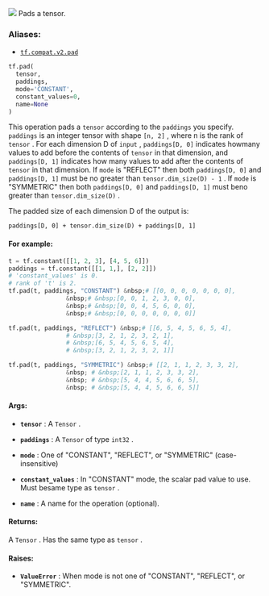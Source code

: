 ![](https://tensorflow.google.cn/images/tf_logo_32px.png)
Pads a tensor.

### Aliases:

- [ `tf.compat.v2.pad` ](/api_docs/python/tf/pad)


```python
tf.pad(
  tensor,
  paddings,
  mode='CONSTANT',
  constant_values=0,
  name=None
)

```


This operation pads a  `tensor`  according to the  `paddings`  you specify. `paddings`  is an integer tensor with shape  `[n, 2]` , where n is the rank of `tensor` . For each dimension D of  `input` ,  `paddings[D, 0]`  indicates howmany values to add before the contents of  `tensor`  in that dimension, and `paddings[D, 1]`  indicates how many values to add after the contents of `tensor`  in that dimension. If  `mode`  is "REFLECT" then both  `paddings[D, 0]` and  `paddings[D, 1]`  must be no greater than  `tensor.dim_size(D) - 1` . If `mode`  is "SYMMETRIC" then both  `paddings[D, 0]`  and  `paddings[D, 1]`  must beno greater than  `tensor.dim_size(D)` .

The padded size of each dimension D of the output is:

 `paddings[D, 0] + tensor.dim_size(D) + paddings[D, 1]` 

#### For example:


```python
t = tf.constant([[1, 2, 3], [4, 5, 6]])
paddings = tf.constant([[1, 1,], [2, 2]])
# 'constant_values' is 0.
# rank of 't' is 2.
tf.pad(t, paddings, "CONSTANT") &nbsp;# [[0, 0, 0, 0, 0, 0, 0],
                &nbsp;# &nbsp;[0, 0, 1, 2, 3, 0, 0],
                &nbsp;# &nbsp;[0, 0, 4, 5, 6, 0, 0],
                &nbsp;# &nbsp;[0, 0, 0, 0, 0, 0, 0]]

tf.pad(t, paddings, "REFLECT") &nbsp;# [[6, 5, 4, 5, 6, 5, 4],
                # &nbsp;[3, 2, 1, 2, 3, 2, 1],
                # &nbsp;[6, 5, 4, 5, 6, 5, 4],
                # &nbsp;[3, 2, 1, 2, 3, 2, 1]]

tf.pad(t, paddings, "SYMMETRIC") &nbsp;# [[2, 1, 1, 2, 3, 3, 2],
                &nbsp; # &nbsp;[2, 1, 1, 2, 3, 3, 2],
                &nbsp; # &nbsp;[5, 4, 4, 5, 6, 6, 5],
                &nbsp; # &nbsp;[5, 4, 4, 5, 6, 6, 5]]

```


#### Args:

- **`tensor`** : A  `Tensor` .

- **`paddings`** : A  `Tensor`  of type  `int32` .

- **`mode`** : One of "CONSTANT", "REFLECT", or "SYMMETRIC" (case-insensitive)

- **`constant_values`** : In "CONSTANT" mode, the scalar pad value to use. Must besame type as  `tensor` .

- **`name`** : A name for the operation (optional).

#### Returns:

A  `Tensor` . Has the same type as  `tensor` .

#### Raises:

- **`ValueError`** : When mode is not one of "CONSTANT", "REFLECT", or "SYMMETRIC".
